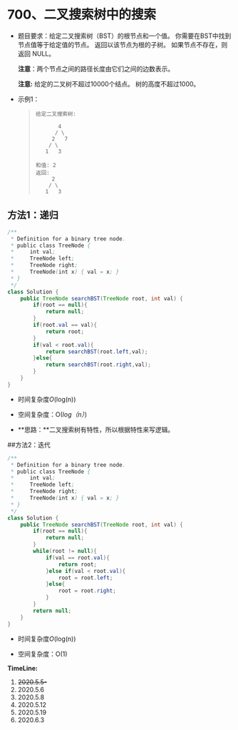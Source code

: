 # 700、二叉搜索树中的搜索

- 题目要求：给定二叉搜索树（BST）的根节点和一个值。 你需要在BST中找到节点值等于给定值的节点。 返回以该节点为根的子树。 如果节点不存在，则返回 NULL。

  **注意**：两个节点之间的路径长度由它们之间的边数表示。

  **注意:** 给定的二叉树不超过10000个结点。 树的高度不超过1000。

- 示例1：

  >```
  >给定二叉搜索树:
  >
  >        4
  >       / \
  >      2   7
  >     / \
  >    1   3
  >
  >和值: 2
  >返回:
  >      2     
  >     / \   
  >    1   3
  >```


## 方法1：递归

```java
/**
 * Definition for a binary tree node.
 * public class TreeNode {
 *     int val;
 *     TreeNode left;
 *     TreeNode right;
 *     TreeNode(int x) { val = x; }
 * }
 */
class Solution {
    public TreeNode searchBST(TreeNode root, int val) {
        if(root == null){
            return null;
        }
        if(root.val == val){
            return root;
        }
        if(val < root.val){
            return searchBST(root.left,val);
        }else{
            return searchBST(root.right,val);
        }
    }
}
```

- 时间复杂度*O*(log(n))

- 空间复杂度：O(*log（n）*)


- **思路：**二叉搜索树有特性，所以根据特性来写逻辑。

##方法2：迭代

```java
/**
 * Definition for a binary tree node.
 * public class TreeNode {
 *     int val;
 *     TreeNode left;
 *     TreeNode right;
 *     TreeNode(int x) { val = x; }
 * }
 */
class Solution {
    public TreeNode searchBST(TreeNode root, int val) {
        if(root == null){
            return null;
        }
        while(root != null){
            if(val == root.val){
                return root;
            }else if(val < root.val){
                root = root.left;
            }else{
                root = root.right;
            }
        }
        return null;
    }
}
```

- 时间复杂度*O*(log(n))

- 空间复杂度：O(1)


**TimeLine:**

1. ~~2020.5.5-~~
2. 2020.5.6
3. 2020.5.8
4. 2020.5.12
5. 2020.5.19
6. 2020.6.3
